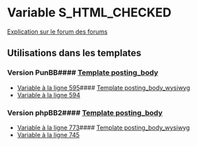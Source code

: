 # Variable S_HTML_CHECKED
[Explication sur le forum des forums](http://forum.forumactif.com/t294113-listing-des-variables#S_HTML_CHECKED)
## Utilisations dans les templates
### Version PunBB#### [Template posting_body](punbb/posting_body.md)
* [Variable à la ligne 595](../punbb/posting_body.tpl#L595)#### [Template posting_body_wysiwyg](punbb/posting_body_wysiwyg.md)
* [Variable à la ligne 594](../punbb/posting_body_wysiwyg.tpl#L594)
### Version phpBB2#### [Template posting_body](subsilver/posting_body.md)
* [Variable à la ligne 773](../subsilver/posting_body.tpl#L773)#### [Template posting_body_wysiwyg](subsilver/posting_body_wysiwyg.md)
* [Variable à la ligne 745](../subsilver/posting_body_wysiwyg.tpl#L745)